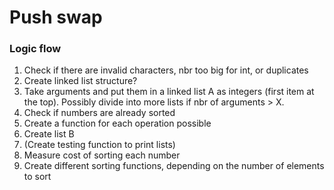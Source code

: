 # Push swap
### Logic flow
1. Check if there are invalid characters, nbr too big for int, or duplicates
2. Create linked list structure?
3. Take arguments and put them in a linked list A as integers (first item at the top). Possibly divide into more lists if nbr of arguments > X.
4. Check if numbers are already sorted
5. Create a function for each operation possible
6. Create list B
7. (Create testing function to print lists)
8. Measure cost of sorting each number
9. Create different sorting functions, depending on the number of elements to sort


